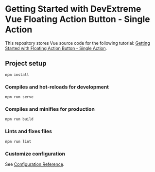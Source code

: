 # Getting Started with DevExtreme Vue Floating Action Button - Single Action

This repository stores Vue source code for the following tutorial: [Getting Started with Floating Action Button - Single Action](https://js.devexpress.com/Documentation/Guide/UI_Components/Floating_Action_Button/Getting_Started_with_Floating_Action_Button/#Single_Action).

## Project setup
```
npm install
```

### Compiles and hot-reloads for development
```
npm run serve
```

### Compiles and minifies for production
```
npm run build
```

### Lints and fixes files
```
npm run lint
```

### Customize configuration
See [Configuration Reference](https://cli.vuejs.org/config/).
